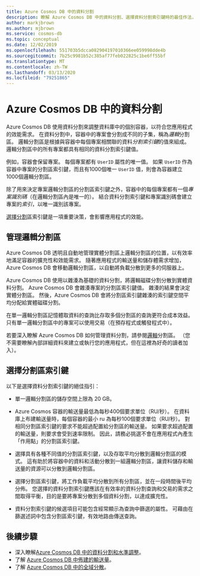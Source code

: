 ```yaml
---
title: Azure Cosmos DB 中的資料分割
description: 瞭解 Azure Cosmos DB 中的資料分割、選擇資料分割索引鍵時的最佳作法，以及如何管理邏輯分割區
author: markjbrown
ms.author: mjbrown
ms.service: cosmos-db
ms.topic: conceptual
ms.date: 12/02/2019
ms.openlocfilehash: 551703b5dcca082904197010366ee059998dde4b
ms.sourcegitcommit: 7b25c9981b52c385af77feb022825c1be6ff55bf
ms.translationtype: MT
ms.contentlocale: zh-TW
ms.lasthandoff: 03/13/2020
ms.locfileid: "79251865"
---
```

# <a name="partitioning-in-azure-cosmos-db"></a>Azure Cosmos DB 中的資料分割

Azure Cosmos DB 使用資料分割來調整資料庫中的個別容器，以符合您應用程式的效能需求。 在資料分割中，容器中的專案會分割成不同的子集，稱為*邏輯*分割區。 邏輯分割區是根據與容器中每個專案相關聯的資料*分割索引鍵*的值來組成。 邏輯分割區中的所有專案都具有相同的資料分割索引鍵值。

例如，容器會保留專案。 每個專案都有 `UserID` 屬性的唯一值。 如果 `UserID` 作為容器中專案的分割區索引鍵，而且有1000個唯一 `UserID` 值，則會為容器建立1000個邏輯分割區。

除了用來決定專案邏輯分割區的分割區索引鍵之外，容器中的每個專案都有一個*專案識別碼*（在邏輯分割區內是唯一的）。 結合資料分割索引鍵和專案識別碼會建立專案的*索引*，以唯一識別該專案。

[選擇分割](partitioning-overview.md#choose-partitionkey)區索引鍵是一項重要決策，會影響應用程式的效能。

## <a name="managing-logical-partitions"></a>管理邏輯分割區

Azure Cosmos DB 透明且自動地管理實體分割區上邏輯分割區的位置，以有效率地滿足容器的擴充性和效能需求。 隨著應用程式的輸送量和儲存體需求增加，Azure Cosmos DB 會移動邏輯分割區，以自動將負載分散到更多的伺服器上。 

Azure Cosmos DB 使用以雜湊為基礎的資料分割，將邏輯磁碟分割分散到實體資料分割。 Azure Cosmos DB 會雜湊專案的分割區索引鍵值。 雜湊的結果會決定實體分割區。 然後，Azure Cosmos DB 會將分割區索引鍵雜湊的索引鍵空間平均分配給實體磁碟分割。

在單一邏輯分割區記憶體取資料的查詢比存取多個分割區的查詢更符合成本效益。 只有單一邏輯分割區中的專案可以使用交易（在預存程式或觸發程式中）。

若要深入瞭解 Azure Cosmos DB 如何管理資料分割，請參閱[邏輯](partition-data.md)分割區。 （您不需要瞭解內部詳細資料來建立或執行您的應用程式，但在這裡為好奇的讀者加入）。

## <a id="choose-partitionkey"></a>選擇分割區索引鍵

以下是選擇資料分割索引鍵的絕佳指引：

* 單一邏輯分割區的儲存空間上限為 20 GB。  

* Azure Cosmos 容器的輸送量最低為每秒400個要求單位（RU/秒）。 在資料庫上布建輸送量時，每個容器的最小 ru 為每秒100個要求單位（RU/秒）。 對相同分割區索引鍵的要求不能超過配置給分割區的輸送量。 如果要求超過配置的輸送量，則要求會受到速率限制。 因此，請務必挑選不會在應用程式內產生「作用點」的分割區索引鍵。

* 選擇具有各種不同值的分割區索引鍵，以及存取平均分散到邏輯分割區的模式。 這有助於將容器中的資料和活動分散到一組邏輯分割區，讓資料儲存和輸送量的資源可以分散到邏輯分割區。

* 選擇分割區索引鍵，將工作負載平均分散到所有分割區，並在一段時間後平均分佈。 您選擇的資料分割索引鍵應該在有效率的資料分割查詢和交易的需求之間取得平衡，目的是要將專案分散到多個資料分割，以達成擴充性。

* 資料分割索引鍵的候選項目可能包含經常顯示為查詢中篩選的屬性。 可藉由在篩選述詞中包含分割區索引鍵，有效地路由傳送查詢。

## <a name="next-steps"></a>後續步驟

* 深入瞭解[Azure Cosmos DB 中的資料分割和水準調整](partition-data.md)。
* 了解 [Azure Cosmos DB 中佈建的輸送量](request-units.md)。
* 了解 [Azure Cosmos DB 中的全域分散](distribute-data-globally.md)。
